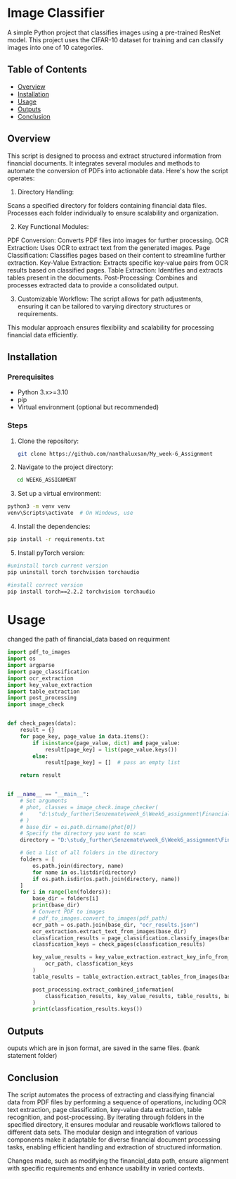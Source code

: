 # Image Classifier

A simple Python project that classifies images using a pre-trained ResNet model. This project uses the CIFAR-10 dataset for training and can classify images into one of 10 categories.

## Table of Contents

- [Overview](#overview)
- [Installation](#installation)
- [Usage](#usage)
- [Outputs](#Output)
- [Conclusion](#Conclusion)

## Overview

This script is designed to process and extract structured information from financial documents. It integrates several modules and methods to automate the conversion of PDFs into actionable data. Here's how the script operates:

1. Directory Handling:

Scans a specified directory for folders containing financial data files.
Processes each folder individually to ensure scalability and organization.

2. Key Functional Modules:

PDF Conversion: Converts PDF files into images for further processing.
OCR Extraction: Uses OCR to extract text from the generated images.
Page Classification: Classifies pages based on their content to streamline further extraction.
Key-Value Extraction: Extracts specific key-value pairs from OCR results based on classified pages.
Table Extraction: Identifies and extracts tables present in the documents.
Post-Processing: Combines and processes extracted data to provide a consolidated output.

3. Customizable Workflow:
   The script allows for path adjustments, ensuring it can be tailored to varying directory structures or requirements.

This modular approach ensures flexibility and scalability for processing financial data efficiently.

## Installation

### Prerequisites

- Python 3.x>=3.10
- pip
- Virtual environment (optional but recommended)

### Steps

1. Clone the repository:

   ```bash
   git clone https://github.com/nanthaluxsan/My_week-6_Assignment

   ```

2. Navigate to the project directory:

```bash
   cd WEEK6_ASSIGNMENT
```

3. Set up a virtual environment:

```bash
python3 -m venv venv
venv\Scripts\activate  # On Windows, use
```

4. Install the dependencies:

```bash
pip install -r requirements.txt
```

5. Install pyTorch version:

```bash
#uninstall torch current version
pip uninstall torch torchvision torchaudio

#install correct version
pip install torch==2.2.2 torchvision torchaudio
```

# Usage

changed the path of financial_data based on requirment

```python
import pdf_to_images
import os
import argparse
import page_classification
import ocr_extraction
import key_value_extraction
import table_extraction
import post_processing
import image_check


def check_pages(data):
    result = {}
    for page_key, page_value in data.items():
        if isinstance(page_value, dict) and page_value:
            result[page_key] = list(page_value.keys())
        else:
            result[page_key] = []  # pass an empty list

    return result


if __name__ == "__main__":
    # Set arguments
    # phot, classes = image_check.image_checker(
    #     "d:\study_further\Senzemate\week_6\Week6_assignment\Financial_data"
    # )
    # base_dir = os.path.dirname(phot[0])
    # Specify the directory you want to scan
    directory = "D:\study_further\Senzemate\week_6\Week6_assignment\Financial_data"

    # Get a list of all folders in the directory
    folders = [
        os.path.join(directory, name)
        for name in os.listdir(directory)
        if os.path.isdir(os.path.join(directory, name))
    ]
    for i in range(len(folders)):
        base_dir = folders[i]
        print(base_dir)
        # Convert PDF to images
        # pdf_to_images.convert_to_images(pdf_path)
        ocr_path = os.path.join(base_dir, "ocr_results.json")
        ocr_extraction.extract_text_from_images(base_dir)
        classfication_results = page_classification.classify_images(base_dir)
        classfication_keys = check_pages(classfication_results)

        key_value_results = key_value_extraction.extract_key_info_from_ocr_results(
            ocr_path, classfication_keys
        )
        table_results = table_extraction.extract_tables_from_images(base_dir)

        post_processing.extract_combined_information(
            classfication_results, key_value_results, table_results, base_dir
        )
        print(classfication_results.keys())

```

## Outputs

ouputs which are in json format, are saved in the same files. (bank statement folder)

## Conclusion

The script automates the process of extracting and classifying financial data from PDF files by performing a sequence of operations, including OCR text extraction, page classification, key-value data extraction, table recognition, and post-processing. By iterating through folders in the specified directory, it ensures modular and reusable workflows tailored to different data sets. The modular design and integration of various components make it adaptable for diverse financial document processing tasks, enabling efficient handling and extraction of structured information.

Changes made, such as modifying the financial_data path, ensure alignment with specific requirements and enhance usability in varied contexts.
